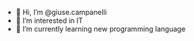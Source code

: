 - 👋 Hi, I’m @giuse.campanelli
- 👀 I’m interested in IT
- 🌱 I’m currently learning new programming language

